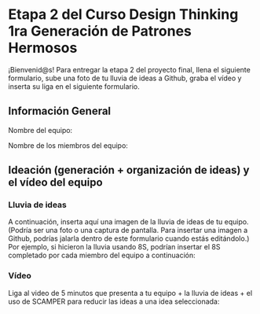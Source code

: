 # Etapa 2 del Curso Design Thinking 1ra Generación de Patrones Hermosos

¡Bienvenid@s!
Para entregar la etapa 2 del proyecto final, llena el siguiente formulario, sube una foto de tu lluvia de ideas a Github, graba el vídeo y inserta su liga en el siguiente formulario.

## Información General

Nombre del equipo: 

Nombre de los miembros del equipo:

## Ideación (generación + organización de ideas) y el vídeo del equipo

### Lluvia de ideas

A continuación, inserta aquí una imagen de la lluvia de ideas de tu equipo.
(Podría ser una foto o una captura de pantalla. Para insertar una imagen a Github, podrías jalarla dentro de este formulario cuando estás editándolo.)
Por ejemplo, si hicieron la lluvia usando 8S, podrían insertar el 8S completado por cada miembro del equipo a continuación:

### Vídeo

Liga al video de 5 minutos que presenta a tu equipo + la lluvia de ideas + el uso de SCAMPER para reducir las ideas a una idea seleccionada:
